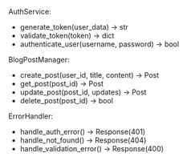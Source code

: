 AuthService:
- generate_token(user_data) -> str
- validate_token(token) -> dict
- authenticate_user(username, password) -> bool

BlogPostManager:
- create_post(user_id, title, content) -> Post
- get_post(post_id) -> Post
- update_post(post_id, updates) -> Post
- delete_post(post_id) -> bool

ErrorHandler:
- handle_auth_error() -> Response(401)
- handle_not_found() -> Response(404)
- handle_validation_error() -> Response(400)
